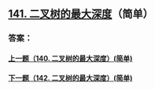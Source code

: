## [141. 二叉树的最大深度](https://leetcode-cn.com/problems/merge-two-sorted-lists/)（简单）





### 答案：



#### [上一题（140. 二叉树的最大深度）(简单)](https://github.com/sdwwld/leetCode/blob/master/src/main/java/com/wld/java/leetcode/leetCode0140.md)

#### [下一题（142. 二叉树的最大深度）(简单)](https://github.com/sdwwld/leetCode/blob/master/src/main/java/com/wld/java/leetcode/leetCode0142.md)